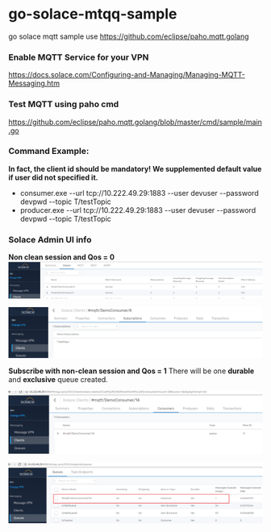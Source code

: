 # go-solace-mtqq-sample
go solace mqtt sample use https://github.com/eclipse/paho.mqtt.golang

### Enable MQTT Service for your VPN
https://docs.solace.com/Configuring-and-Managing/Managing-MQTT-Messaging.htm

### Test MQTT using paho cmd 
https://github.com/eclipse/paho.mqtt.golang/blob/master/cmd/sample/main.go

### Command Example:
**In fact, the client id should be mandatory! We supplemented default value if user did not specified it.**

- consumer.exe --url tcp://10.222.49.29:1883 --user devuser --password devpwd --topic T/testTopic
- producer.exe --url tcp://10.222.49.29:1883 --user devuser --password devpwd --topic T/testTopic

### Solace Admin UI info
**Non clean session and Qos = 0**
![Producer & Consumer Clients](https://github.com/emmansun/go-solace-mqtt-sample/blob/master/solace_mqtt_1.png)

![Consumer's subscription](https://github.com/emmansun/go-solace-mqtt-sample/blob/master/solace_mqtt_2.png)

**Subscribe with non-clean session and Qos = 1**
There will be one **durable** and **exclusive** queue created.

![Consumer's subscription](https://github.com/emmansun/go-solace-mqtt-sample/blob/master/solace_mqtt_4.png)

![Consumer's subscription](https://github.com/emmansun/go-solace-mqtt-sample/blob/master/solace_mqtt_3.png)
